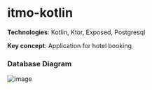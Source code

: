 # itmo-kotlin

**Technologies**: Kotlin, Ktor, Exposed, Postgresql

**Key concept**: Application for hotel booking

### Database Diagram
![image](https://github.com/Alm1k/itmo-kotlin/assets/21151528/a7d5716d-b881-463f-ad6c-ba3ea48f148d)
